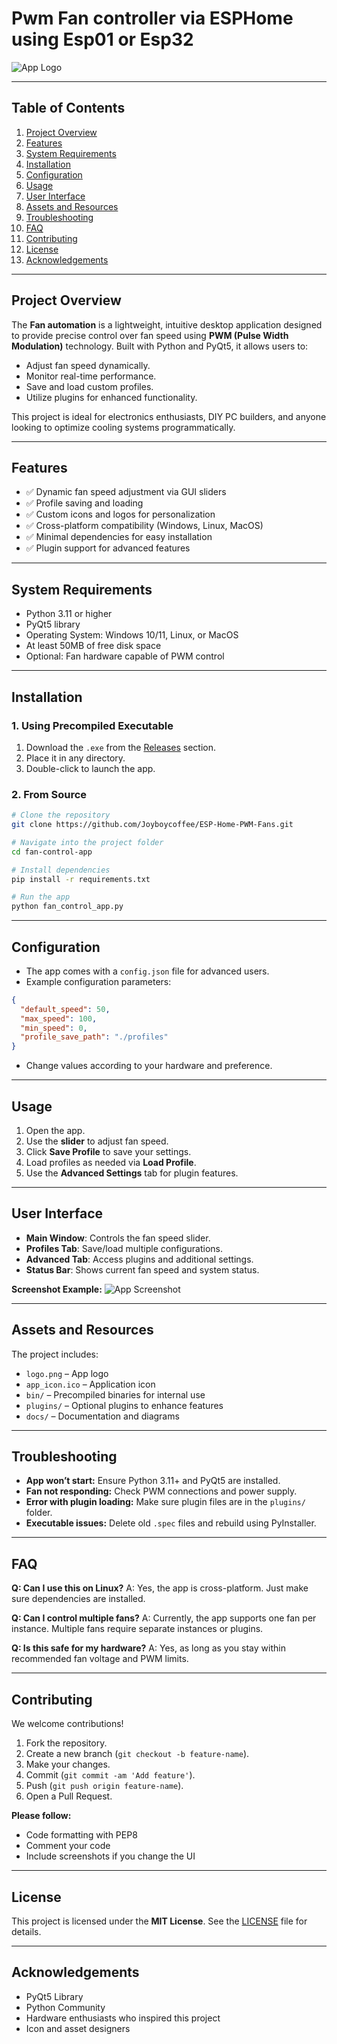 # Pwm Fan controller via ESPHome using Esp01 or Esp32

![App Logo](Software/app_icon.ico)

---

## **Table of Contents**

1. [Project Overview](#project-overview)
2. [Features](#features)
3. [System Requirements](#system-requirements)
4. [Installation](#installation)
5. [Configuration](#configuration)
6. [Usage](#usage)
7. [User Interface](#user-interface)
8. [Assets and Resources](#assets-and-resources)
9. [Troubleshooting](#troubleshooting)
10. [FAQ](#faq)
11. [Contributing](#contributing)
12. [License](#license)
13. [Acknowledgements](#acknowledgements)

---

## **Project Overview**

The **Fan automation** is a lightweight, intuitive desktop application designed to provide precise control over fan speed using **PWM (Pulse Width Modulation)** technology. Built with Python and PyQt5, it allows users to:

* Adjust fan speed dynamically.
* Monitor real-time performance.
* Save and load custom profiles.
* Utilize plugins for enhanced functionality.

This project is ideal for electronics enthusiasts, DIY PC builders, and anyone looking to optimize cooling systems programmatically.

---

## **Features**

* ✅ Dynamic fan speed adjustment via GUI sliders
* ✅ Profile saving and loading
* ✅ Custom icons and logos for personalization
* ✅ Cross-platform compatibility (Windows, Linux, MacOS)
* ✅ Minimal dependencies for easy installation
* ✅ Plugin support for advanced features

---

## **System Requirements**

* Python 3.11 or higher
* PyQt5 library
* Operating System: Windows 10/11, Linux, or MacOS
* At least 50MB of free disk space
* Optional: Fan hardware capable of PWM control

---

## **Installation**

### **1. Using Precompiled Executable**

1. Download the `.exe` from the [Releases](https://github.com/Joyboycoffee/ESP-Home-PWM-Fans/releases) section.
2. Place it in any directory.
3. Double-click to launch the app.

### **2. From Source**

```bash
# Clone the repository
git clone https://github.com/Joyboycoffee/ESP-Home-PWM-Fans.git

# Navigate into the project folder
cd fan-control-app

# Install dependencies
pip install -r requirements.txt

# Run the app
python fan_control_app.py
```

---

## **Configuration**

* The app comes with a `config.json` file for advanced users.
* Example configuration parameters:

```json
{
  "default_speed": 50,
  "max_speed": 100,
  "min_speed": 0,
  "profile_save_path": "./profiles"
}
```

* Change values according to your hardware and preference.

---

## **Usage**

1. Open the app.
2. Use the **slider** to adjust fan speed.
3. Click **Save Profile** to save your settings.
4. Load profiles as needed via **Load Profile**.
5. Use the **Advanced Settings** tab for plugin features.

---

## **User Interface**

* **Main Window**: Controls the fan speed slider.
* **Profiles Tab**: Save/load multiple configurations.
* **Advanced Tab**: Access plugins and additional settings.
* **Status Bar**: Shows current fan speed and system status.

**Screenshot Example:**
![App Screenshot](screenshot.png)

---

## **Assets and Resources**

The project includes:

* `logo.png` – App logo
* `app_icon.ico` – Application icon
* `bin/` – Precompiled binaries for internal use
* `plugins/` – Optional plugins to enhance features
* `docs/` – Documentation and diagrams

---

## **Troubleshooting**

* **App won’t start:** Ensure Python 3.11+ and PyQt5 are installed.
* **Fan not responding:** Check PWM connections and power supply.
* **Error with plugin loading:** Make sure plugin files are in the `plugins/` folder.
* **Executable issues:** Delete old `.spec` files and rebuild using PyInstaller.

---

## **FAQ**

**Q: Can I use this on Linux?**
A: Yes, the app is cross-platform. Just make sure dependencies are installed.

**Q: Can I control multiple fans?**
A: Currently, the app supports one fan per instance. Multiple fans require separate instances or plugins.

**Q: Is this safe for my hardware?**
A: Yes, as long as you stay within recommended fan voltage and PWM limits.

---

## **Contributing**

We welcome contributions!

1. Fork the repository.
2. Create a new branch (`git checkout -b feature-name`).
3. Make your changes.
4. Commit (`git commit -am 'Add feature'`).
5. Push (`git push origin feature-name`).
6. Open a Pull Request.

**Please follow:**

* Code formatting with PEP8
* Comment your code
* Include screenshots if you change the UI

---

## **License**

This project is licensed under the **MIT License**. See the [LICENSE](LICENSE) file for details.

---

## **Acknowledgements**

* PyQt5 Library
* Python Community
* Hardware enthusiasts who inspired this project
* Icon and asset designers

